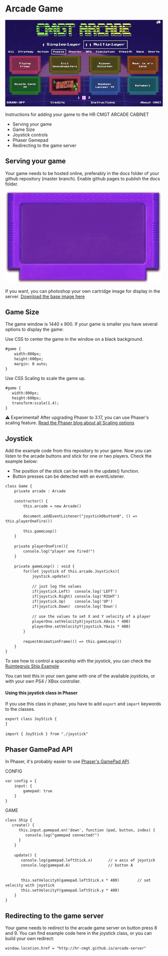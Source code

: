 # Arcade Game

![screenshot](./screenshot.png)

Instructions for adding your game to the HR CMGT ARCADE CABINET

- Serving your game
- Game Size
- Joystick controls
- Phaser Gamepad
- Redirecting to the game server

## Serving your game

Your game needs to be hosted online, preferably in the docs folder of your github repository (master branch). Enable github pages to publish the docs folder. 

![screenshot](./cart.png)

If you want, you can photoshop your own cartridge image for display in the server. [Download the base image here](./cart.png) 

## Game Size

The game window is 1440 x 900. If your game is smaller you have several options to display the game:

Use CSS to center the game in the window on a black background.
```
#game {
    width:800px;
    height:600px;
    margin: 0 auto;
}
```
Use CSS Scaling to scale the game up. 
```
#game {
   width:800px;
   height:600px;
   transform:scale(1.4);
}
```
⚠️ Experimental! After upgrading Phaser to 3.17, you can use Phaser's scaling feature. [Read the Phaser blog about all Scaling options](https://phaser.io/phaser3/devlog/136)

## Joystick

Add the example code from this repository to your game. Now you can listen to the arcade buttons and stick for one or two players. Check the example below:

- The position of the stick can be read in the update() function.
- Button presses can be detected with an eventListener. 

```
class Game {
    private arcade : Arcade

    constructor() {
        this.arcade = new Arcade()
        
        document.addEventListener("joystick0button0", () => this.playerOneFire())

        this.gameLoop()
    }
    
    private playerOneFire(){
        console.log("player one fired!")
    }

    private gameLoop() : void {
        for(let joystick of this.arcade.Joysticks){
            joystick.update()
            
            // just log the values
            if(joystick.Left)  console.log('LEFT')
            if(joystick.Right) console.log('RIGHT')
            if(joystick.Up)    console.log('UP')
            if(joystick.Down)  console.log('Down')
            
            // use the values to set X and Y velocity of a player
            playerOne.setVelocityX(joystick.XAxis * 400)
            playerOne.setVelocityY(joystick.YAxis * 400)
        }

        requestAnimationFrame(() => this.gameLoop())
    }
}
```
To see how to control a spaceship with the joystick, you can check the [Ruimtegruis Ship Example](https://github.com/KokoDoko/ruimtegruis/blob/master/src/objects/ship.ts)

You can test this in your own game with one of the available joysticks, or with your own PS4 / XBox controller.

#### Using this joystick class in Phaser

If you use this class in phaser, you have to add `export` and `import` keywords to the classes.

```
export class JoyStick {
}

import { JoyStick } from "./joystick"
```

## Phaser GamePad API

In Phaser, it's probably easier to use [Phaser's GamePad API](http://labs.phaser.io/edit.html?src=src/input\gamepad\twin%20stick%20shooter.js). 

CONFIG
```
var config = {
    input: {
        gamepad: true
    }
}
```
GAME
```
class Ship {
   create() {
      this.input.gamepad.on('down', function (pad, button, index) {
         console.log("gamepad connected!")
      }
    }

    update() {
       console.log(gamepad.leftStick.x)       // x axis of joystick
       console.log(gamepad.A)                 // button A
       
       
       this.setVelocityX(gamepad.leftStick.x * 400)        // set velocity with joystick
       this.setVelocityY(gamepad.leftStick.y * 400)
    }
}
```

## Redirecting to the game server

Your game needs to redirect to the arcade game server on button press 8 and 9. You can find example code here in the joystick class, or you can build your own redirect:
```
window.location.href = "http://hr-cmgt.github.io/arcade-server"
```

